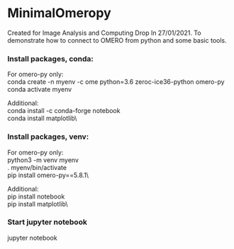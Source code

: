 # MinimalOmeropy

Created for Image Analysis and Computing Drop In 27/01/2021.
To demonstrate how to connect to OMERO from python and some basic tools.

### Install packages, conda:

For omero-py only:\
conda create -n myenv -c ome python=3.6 zeroc-ice36-python omero-py\
conda activate myenv

Additional:\
conda install -c conda-forge notebook\
conda install matplotlib\

### Install packages, venv:

For omero-py only:\
python3 -m venv myenv\
. myenv/bin/activate\
pip install omero-py==5.8.1\

Additional:\
pip install notebook\
pip install matplotlib\

### Start jupyter notebook
jupyter notebook
